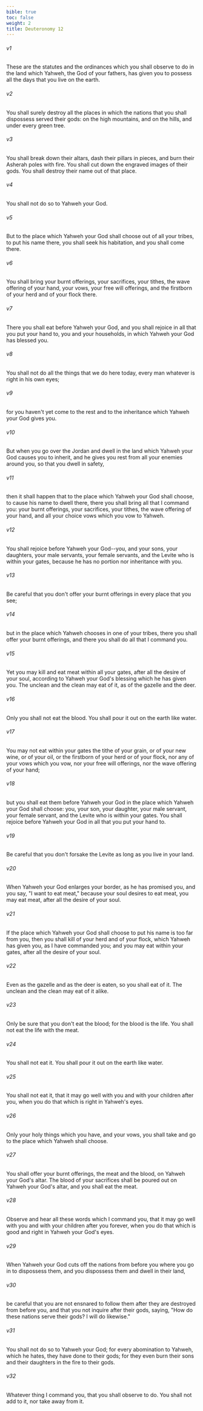 ```yaml
---
bible: true
toc: false
weight: 2
title: Deuteronomy 12
---
```


###### v1 
These are the statutes and the ordinances which you shall observe to do in the land which Yahweh, the God of your fathers, has given you to possess all the days that you live on the earth. 

###### v2 
You shall surely destroy all the places in which the nations that you shall dispossess served their gods: on the high mountains, and on the hills, and under every green tree. 

###### v3 
You shall break down their altars, dash their pillars in pieces, and burn their Asherah poles with fire. You shall cut down the engraved images of their gods. You shall destroy their name out of that place. 

###### v4 
You shall not do so to Yahweh your God. 

###### v5 
But to the place which Yahweh your God shall choose out of all your tribes, to put his name there, you shall seek his habitation, and you shall come there. 

###### v6 
You shall bring your burnt offerings, your sacrifices, your tithes, the wave offering of your hand, your vows, your free will offerings, and the firstborn of your herd and of your flock there. 

###### v7 
There you shall eat before Yahweh your God, and you shall rejoice in all that you put your hand to, you and your households, in which Yahweh your God has blessed you. 

###### v8 
You shall not do all the things that we do here today, every man whatever is right in his own eyes; 

###### v9 
for you haven't yet come to the rest and to the inheritance which Yahweh your God gives you. 

###### v10 
But when you go over the Jordan and dwell in the land which Yahweh your God causes you to inherit, and he gives you rest from all your enemies around you, so that you dwell in safety, 

###### v11 
then it shall happen that to the place which Yahweh your God shall choose, to cause his name to dwell there, there you shall bring all that I command you: your burnt offerings, your sacrifices, your tithes, the wave offering of your hand, and all your choice vows which you vow to Yahweh. 

###### v12 
You shall rejoice before Yahweh your God--you, and your sons, your daughters, your male servants, your female servants, and the Levite who is within your gates, because he has no portion nor inheritance with you. 

###### v13 
Be careful that you don't offer your burnt offerings in every place that you see; 

###### v14 
but in the place which Yahweh chooses in one of your tribes, there you shall offer your burnt offerings, and there you shall do all that I command you. 

###### v15 
Yet you may kill and eat meat within all your gates, after all the desire of your soul, according to Yahweh your God's blessing which he has given you. The unclean and the clean may eat of it, as of the gazelle and the deer. 

###### v16 
Only you shall not eat the blood. You shall pour it out on the earth like water. 

###### v17 
You may not eat within your gates the tithe of your grain, or of your new wine, or of your oil, or the firstborn of your herd or of your flock, nor any of your vows which you vow, nor your free will offerings, nor the wave offering of your hand; 

###### v18 
but you shall eat them before Yahweh your God in the place which Yahweh your God shall choose: you, your son, your daughter, your male servant, your female servant, and the Levite who is within your gates. You shall rejoice before Yahweh your God in all that you put your hand to. 

###### v19 
Be careful that you don't forsake the Levite as long as you live in your land. 

###### v20 
When Yahweh your God enlarges your border, as he has promised you, and you say, "I want to eat meat," because your soul desires to eat meat, you may eat meat, after all the desire of your soul. 

###### v21 
If the place which Yahweh your God shall choose to put his name is too far from you, then you shall kill of your herd and of your flock, which Yahweh has given you, as I have commanded you; and you may eat within your gates, after all the desire of your soul. 

###### v22 
Even as the gazelle and as the deer is eaten, so you shall eat of it. The unclean and the clean may eat of it alike. 

###### v23 
Only be sure that you don't eat the blood; for the blood is the life. You shall not eat the life with the meat. 

###### v24 
You shall not eat it. You shall pour it out on the earth like water. 

###### v25 
You shall not eat it, that it may go well with you and with your children after you, when you do that which is right in Yahweh's eyes. 

###### v26 
Only your holy things which you have, and your vows, you shall take and go to the place which Yahweh shall choose. 

###### v27 
You shall offer your burnt offerings, the meat and the blood, on Yahweh your God's altar. The blood of your sacrifices shall be poured out on Yahweh your God's altar, and you shall eat the meat. 

###### v28 
Observe and hear all these words which I command you, that it may go well with you and with your children after you forever, when you do that which is good and right in Yahweh your God's eyes. 

###### v29 
When Yahweh your God cuts off the nations from before you where you go in to dispossess them, and you dispossess them and dwell in their land, 

###### v30 
be careful that you are not ensnared to follow them after they are destroyed from before you, and that you not inquire after their gods, saying, "How do these nations serve their gods? I will do likewise." 

###### v31 
You shall not do so to Yahweh your God; for every abomination to Yahweh, which he hates, they have done to their gods; for they even burn their sons and their daughters in the fire to their gods. 

###### v32 
Whatever thing I command you, that you shall observe to do. You shall not add to it, nor take away from it.


